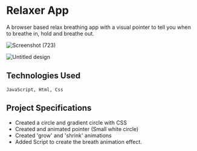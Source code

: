 # Relaxer App

A browser based relax breathing app with a visual pointer to tell you when to breathe in, hold and breathe out.

![Screenshot (723)](https://user-images.githubusercontent.com/54171759/137633661-753a13f6-3873-487f-980b-552bf3b80fe5.png)

![Untitled design](https://user-images.githubusercontent.com/54171759/137633678-40b3d998-220f-471c-8e5c-51bf02ccf810.gif)


## Technologies Used

```
JavaScript, Html, Css
```

## Project Specifications

- Created a circle and gradient circle with CSS
- Created  and animated pointer (Small white circle)
- Created 'grow' and 'shrink' animations
- Added Script to create the breath animation effect.
